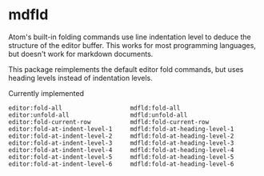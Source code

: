 # mdfld

Atom's built-in folding commands use line indentation level to deduce the structure of the editor buffer. This works for most programming languages, but doesn't work for markdown documents.

This package reimplements the default editor fold commands, but uses heading levels instead of indentation levels.

Currently implemented

```
editor:fold-all                   mdfld:fold-all
editor:unfold-all                 mdfld:unfold-all
editor:fold-current-row           mdfld:fold-current-row
editor:fold-at-indent-level-1     mdfld:fold-at-heading-level-1
editor:fold-at-indent-level-2     mdfld:fold-at-heading-level-2
editor:fold-at-indent-level-3     mdfld:fold-at-heading-level-3
editor:fold-at-indent-level-4     mdfld:fold-at-heading-level-4
editor:fold-at-indent-level-5     mdfld:fold-at-heading-level-5
editor:fold-at-indent-level-6     mdfld:fold-at-heading-level-6
```
